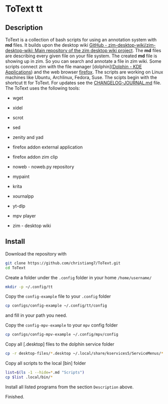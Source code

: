 # ToText tt

## Description
ToText is a collection of bash scripts for using an annotation system with **md** files. It builds upon the desktop wiki [GitHub - zim-desktop-wiki/zim-desktop-wiki: Main repository of the zim desktop wiki project](https://github.com/zim-desktop-wiki/zim-desktop-wiki). The **md** files are describing every given file on your file system. The created **md** file is showing up in zim. So you can search and annotate a file in zim wiki. Some scripts connect zim with the file manager [dolphin]([Dolphin - KDE Applications](https://apps.kde.org/dolphin/)) and the web browser [firefox](https://www.mozilla.org/en-US/firefox/new/). The scripts are working on Linux machines like Ubuntu, Archlinux, Fedora, Suse. 
The scipts begin with the shortcut tt for ToText. 
For updates see the [CHANGELOG-JOURNAL.md](CHANGELOG-JOURNAL.md) file.
The ToText uses the following tools:

- wget

- xidel

- scrot

- sed

- zenity and yad

- firefox addon external application

- firefox addon zim clip

- noweb - noweb.py repository

- mypaint

- krita

- xournalpp

- yt-dlp

- mpv player

- zim - desktop wiki

## Install

Download the repository with 

```bash
git clone https://github.com/christiang7/ToText.git
cd ToText
```

Create a folder under the ``.config`` folder in your home ``/home/username/``

```bash
mkdir -p ~/.config/tt
```

Copy the ``config-example`` file to your ``.config`` folder

```bash
cp configs/config-example ~/.config/tt/config
```

and fill in your path you need. 

Copy the ``config-mpv-example`` to your ``mpv`` config folder

```bash
cp configs/config-mpv-example ~/.config/mpv/config
```

Copy all [.desktop] files to the dolphin service folder

```bash
cp -r desktop-files/*.desktop ~/.local/share/kservices5/ServiceMenus/*.desktop
```

Copy all scripts to the local [bin] folder

```bash
list=$(ls -1 --hide=*.md "Scripts")
cp $list .local/bin/*
```

Install all listed programs from the section ``Description`` above.

Finished.